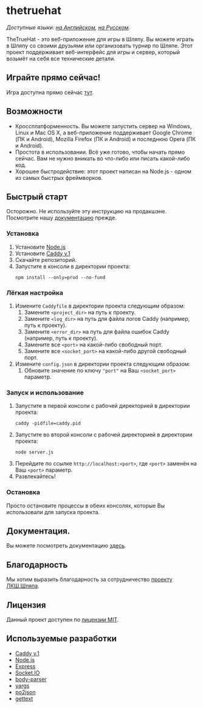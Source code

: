 # thetruehat
*Доступные языки: [на Английском](README.md), [на Русском](README.ru.md).*

TheTrueHat - это веб-приложение для игры в Шляпу. Вы можете играть в Шляпу со своими друзьями или организовать турнир по Шляпе.
Этот проект поддерживает веб-интерфейс для игры и сервер, который возьмёт на себя все технические детали.

## Играйте прямо сейчас!
Игра доступна прямо сейчас [тут](https://thetruehat.m20-sch57.site).

## Возможности
* Кроссплатформенность. Вы можете запустить сервер на Windows, Linux и Mac OS X, а веб-приложение поддерживает Google Chrome (ПК и Android), Mozilla Firefox (ПК и Android) и последнюю Opera (ПК и Android).
* Простота в использовании. Всё уже готово, чтобы начать прямо сейчас. Вам не нужно вникать во что-либо или писать какой-либо код.
* Хорошее быстродействие: этот проект написан на Node.js - одном из самых быстрых фреймворков.

## Быстрый старт
Осторожно. Не используйте эту инструкцию на продакшэне. Посмотрите нашу [документацию](docs/main.md) прежде.

### Установка
1. Установите [Node.js](https://nodejs.org/ru/download/)
1. Установите [Caddy v.1](https://caddyserver.com/v1/)
1. Скачайте репозиторий.
1. Запустите в консоли в директории проекта:
    ```shell script
    npm install --only=prod --no-fund
    ```
   
### Лёгкая настройка
1. Измените `Caddyfile` в директории проекта следующим образом:
    1. Замените `<project_dir>` на путь к проекту.
    1. Замените `<log_dir>` на путь для файла логов Caddy (например, путь к проекту).
    1. Замените `<error_dir>` на путь для файла ошибок Caddy (например, путь к проекту).
    1. Замените все `<port>` на какой-либо свободный порт.
    1. Замените все `<socket_port>` на какой-либо другой свободный порт.
1. Измените `config.json` в директории проекта следующим образом:
    1. Обновите значение по ключу `"port"` на Ваш `<socket_port>` параметр.

### Запуск и использование
1. Запустите в первой консоли с рабочей директорией в директории проекта:
    ```shell script
    caddy -pidfile=caddy.pid
    ```
1. Запустите во второй консоли с рабочей директорией в директории проекта:
    ```shell script
    node server.js
    ```
1. Перейдите по ссылке `http://localhost:<port>`, где `<port>` заменён на Ваш `<port>` параметр.
1. Развлекайтесь!

### Остановка
Просто остановите процессы в обеих консолях, которые Вы использовали для запуска проекта.

## Документация.
Вы можете посмотреть документацию [здесь](docs/main.ru.md).

## Благодарность
Мы хотим выразить благодарность за сотрудничество [проекту ЛКШ.Шляпа](https://the-hat.appspot.com/landing).

## Лицензия
Данный проект доступен по [лицензии MIT](LICENSE).

## Используемые разработки
- [Caddy v.1](https://caddyserver.com/v1/)
- [Node.js](https://nodejs.org/)
- [Express](https://expressjs.com/)
- [Socket.IO](https://socket.io/)
- [body-parser](https://github.com/expressjs/body-parser#readme)
- [yargs](https://yargs.js.org/)
- [po2json](https://github.com/mikeedwards/po2json)
- [gettext](https://github.com/guillaumepotier/gettext.js)
